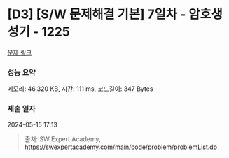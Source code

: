 # [D3] [S/W 문제해결 기본] 7일차 - 암호생성기 - 1225 

[문제 링크](https://swexpertacademy.com/main/code/problem/problemDetail.do?contestProbId=AV14uWl6AF0CFAYD) 

### 성능 요약

메모리: 46,320 KB, 시간: 111 ms, 코드길이: 347 Bytes

### 제출 일자

2024-05-15 17:13



> 출처: SW Expert Academy, https://swexpertacademy.com/main/code/problem/problemList.do